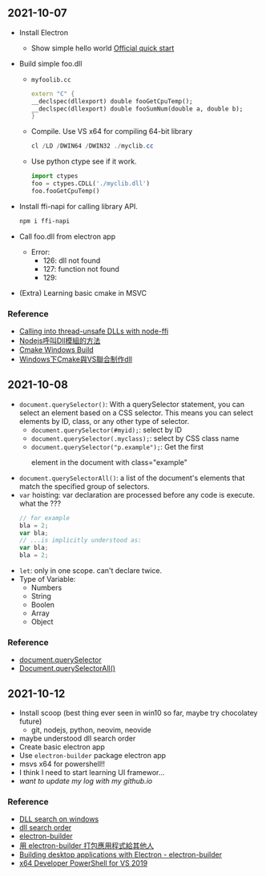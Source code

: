 
## 2021-10-07

- Install Electron
    - Show simple hello world
        [Official quick start](https://www.electronjs.org/docs/tutorial/quick-start)

- Build simple foo.dll
    - `myfoolib.cc`
        ```c++
        extern "C" {
        __declspec(dllexport) double fooGetCpuTemp();
        __declspec(dllexport) double fooSumNum(double a, double b);
        }
        ```
    - Compile. Use VS x64 for compiling 64-bit library
        ```powershell
        cl /LD /DWIN64 /DWIN32 ./myclib.cc
        ```
    - Use python ctype see if it work.
        ```python
        import ctypes
        foo = ctypes.CDLL('./myclib.dll')
        foo.fooGetCpuTemp()
        ```

- Install ffi-napi for calling library API.
    ```bash
    npm i ffi-napi
    ```
- Call foo.dll from electron app
    - Error:
        - 126: dll not found
        - 127: function not found
        - 129:
- (Extra) Learning basic cmake in MSVC

### Reference
- [Calling into thread-unsafe DLLs with node-ffi](https://medium.com/doctolib/calling-into-thread-unsafe-dlls-with-node-ffi-1ef83806a50c)
- [Nodejs呼叫Dll模組的方法](https://www.itread01.com/article/1537173380.html)
- [Cmake Windows Build](https://sumo.dlr.de/docs/Installing/Windows_Build.html)
- [Windows下Cmake與VS聯合制作dll](https://www.itread01.com/content/1547759736.html)

## 2021-10-08

- `document.querySelector()`: With a querySelector statement, you can select an element based on a CSS selector. This means you can select elements by ID, class, or any other type of selector.
    - `document.querySelector(#myid);`: select by ID
    - `document.querySelector(.myclass);`: select by CSS class name
    - `document.querySelector("p.example");`: Get the first <p> element in the document with class="example"
- `document.querySelectorAll()`: a list of the document's elements that match the specified group of selectors.
- `var` hoisting: var declaration are processed before any code is execute. what the ???
    ```javascript
    // for example
    bla = 2;
    var bla;
    // ...is implicitly understood as:
    var bla;
    bla = 2;
    ```
- `let`: only in one scope. can't declare twice.
- Type of Variable:
    - Numbers
    - String
    - Boolen
    - Array
    - Object

### Reference
- [document.querySelector](https://developer.mozilla.org/zh-TW/docs/Web/API/Document/querySelector)
- [Document.querySelectorAll()](https://developer.mozilla.org/en-US/docs/Web/API/Document/querySelectorAll)

## 2021-10-12

- Install scoop (best thing ever seen in win10 so far, maybe try chocolatey future)
    - git, nodejs, python, neovim, neovide
- maybe understood dll search order
- Create basic electron app
- Use `electron-builder` package electron app
- msvs x64 for powershell!!
- I think I need to start learning UI framewor...
- *want to update my log with my github.io*

### Reference
- [DLL search on windows](https://stackoverflow.com/questions/2463243/dll-search-on-windows)
- [dll search order](https://docs.microsoft.com/en-us/windows/win32/dlls/dynamic-link-library-search-order)
- [electron-builder](https://github.com/electron-userland/electron-builder)
- [用 electron-builder 打包應用程式給其他人](https://ithelp.ithome.com.tw/articles/10234399)
- [Building desktop applications with Electron - electron-builder](https://medium.com/@jamzi/building-desktop-applications-with-electron-electron-builder-47484193cbcc)
- [x64 Developer PowerShell for VS 2019](https://developercommunity.visualstudio.com/t/x64-developer-powershell-for-vs-2019/943058)
